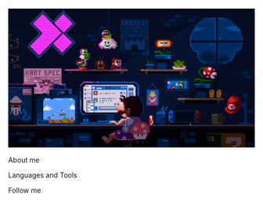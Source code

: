![Header](https://github.com/mynameisSergey/mynameisSergey/blob/main/assets/225813708-98b745f2-7d22-48cf-9150-083f1b00d6c9.gif) 

About me

Languages and Tools

Follow me
